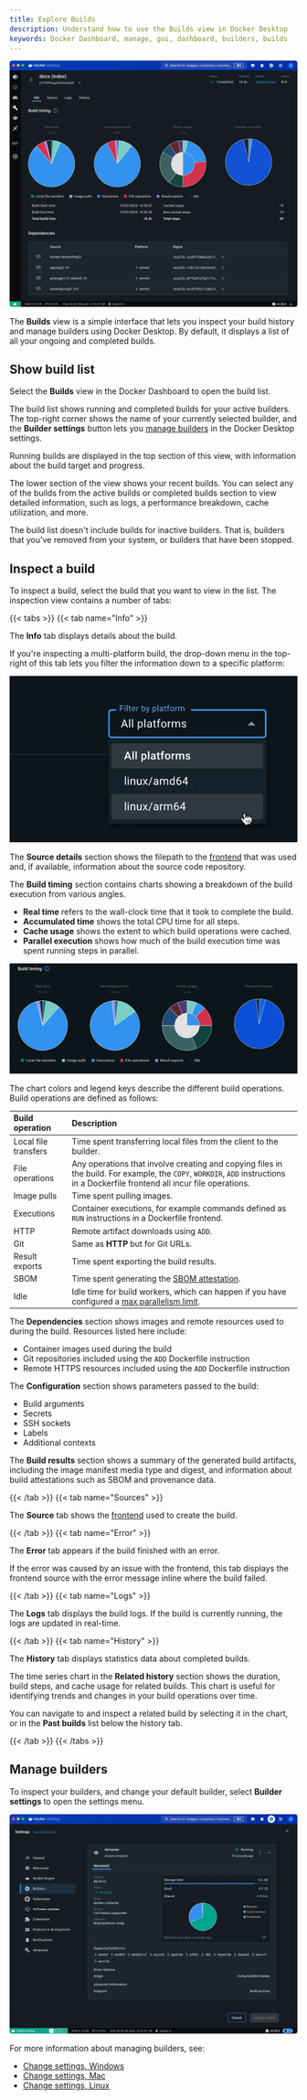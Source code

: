 ```yaml
---
title: Explore Builds
description: Understand how to use the Builds view in Docker Desktop
keywords: Docker Dashboard, manage, gui, dashboard, builders, builds
---
```


![Builds view in Docker Desktop](../images/builds-view.webp)

The **Builds** view is a simple interface that lets you inspect your build
history and manage builders using Docker Desktop. By default, it
displays a list of all your ongoing and completed builds.

## Show build list

Select the **Builds** view in the Docker Dashboard to open the build list.

The build list shows running and completed builds for your active builders. The
top-right corner shows the name of your currently selected builder, and the
**Builder settings** button lets you [manage builders](#manage-builders) in the
Docker Desktop settings.

Running builds are displayed in the top section of this view, with information
about the build target and progress.

The lower section of the view shows your recent builds. You can select any of
the builds from the active builds or completed builds section to view detailed
information, such as logs, a performance breakdown, cache utilization, and
more.

The build list doesn't include builds for inactive builders. That is, builders
that you've removed from your system, or builders that have been stopped.

## Inspect a build

To inspect a build, select the build that you want to view in the list.
The inspection view contains a number of tabs:

{{< tabs >}}
{{< tab name="Info" >}}


The **Info** tab displays details about the build.

If you're inspecting a multi-platform build, the drop-down menu in the
top-right of this tab lets you filter the information down to a specific
platform:

![Platform filter](../images/build-ui-platform-menu.webp?w=400)

The **Source details** section shows the filepath to the
[frontend](../../build/dockerfile/frontend.md) that was used and, if available,
information about the source code repository.

The **Build timing** section contains charts showing a breakdown of the build
execution from various angles.

- **Real time** refers to the wall-clock time that it took to complete the build.
- **Accumulated time** shows the total CPU time for all steps.
- **Cache usage** shows the extent to which build operations were cached.
- **Parallel execution** shows how much of the build execution time was spent running steps in parallel.

![Build timing charts](../images/build-ui-timing-chart.webp)

The chart colors and legend keys describe the different build operations. Build
operations are defined as follows:

| Build operation      | Description                                                                                                                                                                     |
| :------------------- | :------------------------------------------------------------------------------------------------------------------------------------------------------------------------------ |
| Local file transfers | Time spent transferring local files from the client to the builder.                                                                                                             |
| File operations      | Any operations that involve creating and copying files in the build. For example, the `COPY`, `WORKDIR`, `ADD` instructions in a Dockerfile frontend all incur file operations. |
| Image pulls          | Time spent pulling images.                                                                                                                                                      |
| Executions           | Container executions, for example commands defined as `RUN` instructions in a Dockerfile frontend.                                                                              |
| HTTP                 | Remote artifact downloads using `ADD`.                                                                                                                                          |
| Git                  | Same as **HTTP** but for Git URLs.                                                                                                                                              |
| Result exports       | Time spent exporting the build results.                                                                                                                                         |
| SBOM                 | Time spent generating the [SBOM attestation](../../build/attestations/sbom.md).                                                                                                 |
| Idle                 | Idle time for build workers, which can happen if you have configured a [max parallelism limit](../../build/buildkit/configure.md#max-parallelism).                              |

The **Dependencies** section shows images and remote resources used to during
the build. Resources listed here include:

- Container images used during the build
- Git repositories included using the `ADD` Dockerfile instruction
- Remote HTTPS resources included using the `ADD` Dockerfile instruction

The **Configuration** section shows parameters passed to the build:

- Build arguments
- Secrets
- SSH sockets
- Labels
- Additional contexts

The **Build results** section shows a summary of the generated build artifacts,
including the image manifest media type and digest, and information about build
attestations such as SBOM and provenance data.

{{< /tab >}}
{{< tab name="Sources" >}}

The **Source** tab shows the [frontend](../../build/dockerfile/frontend.md)
used to create the build.

{{< /tab >}}
{{< tab name="Error" >}}

The **Error** tab appears if the build finished with an error.

If the error was caused by an issue with the frontend, this tab displays the
frontend source with the error message inline where the build failed.

{{< /tab >}}
{{< tab name="Logs" >}}

The **Logs** tab displays the build logs. If the build is currently running,
the logs are updated in real-time.

{{< /tab >}}
{{< tab name="History" >}}

The **History** tab displays statistics data about completed builds.

The time series chart in the **Related history** section shows the duration,
build steps, and cache usage for related builds. This chart is useful for
identifying trends and changes in your build operations over time.

You can navigate to and inspect a related build by selecting it in the chart,
or in the **Past builds** list below the history tab.

{{< /tab >}}
{{< /tabs >}}

## Manage builders

To inspect your builders, and change your default builder, select **Builder
settings** to open the settings menu.

![Builder settings drop-down](../images/build-ui-manage-builders.webp)

For more information about managing builders, see:

- [Change settings, Windows](../settings/windows.md#builders)
- [Change settings, Mac](../settings/mac.md#builders)
- [Change settings, Linux](../settings/linux.md#builders)
